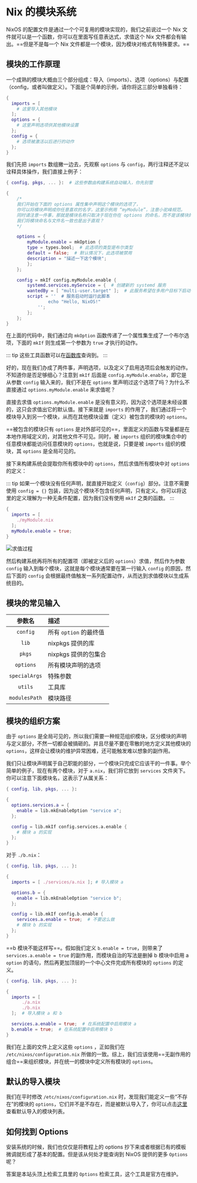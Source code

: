 # Nix 的模块系统

NixOS 的配置文件是通过一个个可复用的模块实现的，我们之前说过一个 Nix 文件就可以是一个函数，你可以在里面写任意表达式，求值这个 Nix 文件都会有输出。==但是不是每一个 Nix 文件都是一个模块，因为模块对格式有特殊要求。==

## 模块的工作原理

一个成熟的模块大概由三个部分组成：导入（imports）、选项（options）与配置（config，或者叫做定义）。下面是个简单的示例，请你将这三部分单独看待：

```nix
{
  imports = [
    # 这里导入其他模块
  ];
  options = {
    # 这里声明选项供其他模块设置
  };
  config = {
    # 选项被激活以后进行的动作
  };
}
```

我们先把 `imports` 数组撇一边去，先观察 `options` 与 `config`，两行注释还不足以诠释具体操作，我们直接上例子：

```nix
{ config, pkgs, ... }:  # 这些参数由构建系统自动输入，你先别管

{
    /*
    我们开始在下面的 options 属性集中声明这个模块的选项了，
    你可以将模块声明成你任意喜欢的名字，这里示例用 “myModule”，注意小驼峰规范。
    同时请注意一件事，那就是模块名称只取决于现在你在 options 的命名，而不是该模块的文件名，
    我们将模块命名与文件名一致也是出于直观？
    */

    options = {
        myModule.enable = mkOption {
        type = types.bool;  # 此选项的类型是布尔类型
        default = false;  # 默认情况下，此选项被禁用
        description = "描述一下这个模块";
        };
    };

    config = mkIf config.myModule.enable {
        systemd.services.myService = {  # 创建新的 systemd 服务
        wantedBy = [ "multi-user.target" ];  # 此服务希望在多用户目标下启动
        script = ''  # 服务启动时运行此脚本
                echo "Hello, NixOS!"
            '';
        };
    };
}
```

在上面的代码中，我们通过向 `mkOption` 函数传递了一个属性集生成了一个布尔选项，下面的 `mkIf` 则生成第一个参数为 `true` 才执行的动作。

::: tip
这些工具函数可以在[函数库](https://nixos-cn.org/tutorials/lang/Utils.html)查询到。
:::

好的，现在我们办成了两件事，声明选项，以及定义了启用选项后会触发的动作。不知道你是否足够细心？注意到 `mkIf` 后面是 `config.myModule.enable`，即它是从参数 `config` 输入来的，我们不是在 `options` 里声明过这个选项了吗？为什么不直接通过 `options.myModule.enable` 来求值呢？

直接去求值 `options.myModule.enable` 是没有意义的，因为这个选项是未经设置的，这只会求值出它的默认值。接下来就是 `imports` 的作用了，我们通过将一个模块导入到另一个模块，从而在其他模块设置（定义）被包含的模块的 `options`。

==被包含的模块只有 `options` 是对外部可见的==，里面定义的函数与常量都是在本地作用域定义的，对其他文件不可见。同时，被 `imports` 组织的模块集合中的任意模块都能访问任意模块的 `options`，也就是说，只要是被 `imports` 组织的模块，其 `options` 是全局可见的。

接下来构建系统会提取你所有模块中的 `options`，然后求值所有模块中对 `options` 的定义：

::: tip
如果一个模块没有任何声明，就直接开始定义（`config`）部分。注意不需要使用 `config = {}` 包装，因为这个模块不包含任何声明，只有定义。你可以将这里的定义理解为一种无条件配置，因为我们没有使用 `mkIf` 之类的函数。
:::

```nix
{
  imports = [
    ./myModule.nix
  ];
  myModule.enable = true;
}
```

![求值过程](/images/Module/ModulesEval.svg)

然后构建系统再将所有的配置项（即被定义后的 `options`）求值，然后作为参数 `config` 输入到每个模块，这就是每个模块通常要在第一行输入 `config` 的原因，然后下面的 `config` 会根据最终值触发一系列配置动作，从而达到求值模块以生成系统目的。

## 模块的常见输入

|    参数名     | 描述                   |
| :-----------: | :--------------------- |
|   `config`    | 所有 `option` 的最终值 |
|     `lib`     | nixpkgs 提供的库       |
|    `pkgs`     | nixpkgs 提供的包集合   |
|   `options`   | 所有模块声明的选项     |
| `specialArgs` | 特殊参数               |
|    `utils`    | 工具库                 |
| `modulesPath` | 模块路径               |

## 模块的组织方案

由于 `options` 是全局可见的，所以我们需要一种规范组织模块，区分模块的声明与定义部分，不然一切都会被搞砸的。并且尽量不要在零散的地方定义其他模块的 `options`，这样会让模块的维护异常困难，还可能触发难以想象的副作用。

我们只让模块声明属于自己职能的部分，一个模块只完成它应该干的一件事。举个简单的例子，现在有两个模块，对于 `a.nix`，我们将它放到 `services` 文件夹下。你可以注意下面模块名，这表示了从属关系：

```nix
{ config, lib, pkgs, ... }:

{
  options.services.a = {
    enable = lib.mkEnableOption "service a";
  };

  config = lib.mkIf config.services.a.enable {
    # 模块 a 的实现
  };
}
```

对于 `./b.nix`：

```nix
{ config, lib, pkgs, ... }:

{
  imports = [ ./services/a.nix ]; # 导入模块 a

  options.b = {
    enable = lib.mkEnableOption "service b";
  };

  config = lib.mkIf config.b.enable {
    services.a.enable = true;  # 不要这么做
    # 模块 b 的实现
  };
}
```

==b 模块不能这样写==。假如我们定义 `b.enable = true`，则带来了 `services.a.enable = true` 的副作用，而模块自治的写法是删掉 b 模块中启用 a `option` 的语句，然后再更加顶层的一个中心文件完成所有模块的 `options` 的定义。

```nix
{ config, lib, pkgs, ... }:

{
  imports = [
      ./a.nix
      ./b.nix
  ];  # 导入模块 a 和 b

  services.a.enable = true;  # 在系统配置中启用模块 a
  b.enable = true;  # 在系统配置中启用模块 b
}
```

我们在上面的文件上定义这些 `options` ，正如我们在 `/etc/nixos/configuration.nix` 所做的一致。综上，我们应该使用==无副作用的组合==来组织模块，并在统一的模块中定义所有模块的 `options`。

## 默认的导入模块

我们在平时修改 `/etc/nixos/configuration.nix` 时，发现我们能定义一些“不存在”的模块的 `options`，它们并不是不存在，而是被默认导入了，你可以点击[这里](https://github.com/NixOS/nixpkgs/blob/master/nixos/modules/module-list.nix)查看默认导入的模块列表。

## 如何找到 Options

安装系统的时候，我们也仅仅是将教程上的 options 抄下来或者根据已有的模板微调就形成了基本的配置。但是该从何处才能查询到 NixOS 提供的更多 `Options` 呢？

答案是本站头顶上检索工具里的 `Options` 检索工具，这个工具是官方在维护。
